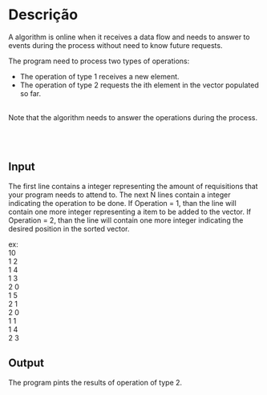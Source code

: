 <h1>Descrição</h1>


A algorithm is online when it receives a data flow and needs to answer to events during the process without need to know future requests.

The program need to process two types of operations:
+ The operation of type 1 receives a new element.
+ The operation of type 2 requests the ith element in the vector populated so far.<br><br>

Note that the algorithm needs to answer the operations during the process.


<br> <br>
## Input
The first line contains a integer representing the amount of requisitions that your program needs to attend to. The next N lines contain a integer indicating the operation to be done. If Operation = 1, than the line will contain one more integer representing a item to be added to the vector. If Operation = 2, than the line will contain one more integer indicating the desired position in the sorted vector.

ex: <br>
10<br>
1 2<br>
1 4<br>
1 3<br>
2 0<br>
1 5<br>
2 1<br>
2 0<br>
1 1<br>
1 4<br>
2 3<br>

## Output
The program pints the results of operation of type 2.
